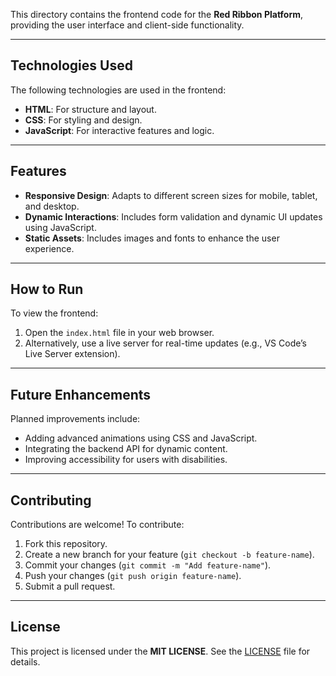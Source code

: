 This directory contains the frontend code for the **Red Ribbon Platform**, providing the user interface and client-side functionality.

---

## Technologies Used
The following technologies are used in the frontend:
- **HTML**: For structure and layout.
- **CSS**: For styling and design.
- **JavaScript**: For interactive features and logic.

---

## Features
- **Responsive Design**: Adapts to different screen sizes for mobile, tablet, and desktop.
- **Dynamic Interactions**: Includes form validation and dynamic UI updates using JavaScript.
- **Static Assets**: Includes images and fonts to enhance the user experience.

---

## How to Run
To view the frontend:
1. Open the `index.html` file in your web browser.
2. Alternatively, use a live server for real-time updates (e.g., VS Code’s Live Server extension).

---

## Future Enhancements
Planned improvements include:
- Adding advanced animations using CSS and JavaScript.
- Integrating the backend API for dynamic content.
- Improving accessibility for users with disabilities.

---

## Contributing
Contributions are welcome! To contribute:
1. Fork this repository.
2. Create a new branch for your feature (`git checkout -b feature-name`).
3. Commit your changes (`git commit -m "Add feature-name"`).
4. Push your changes (`git push origin feature-name`).
5. Submit a pull request.

---

## License
This project is licensed under the **MIT LICENSE**. See the [LICENSE](../LICENSE) file for details.
